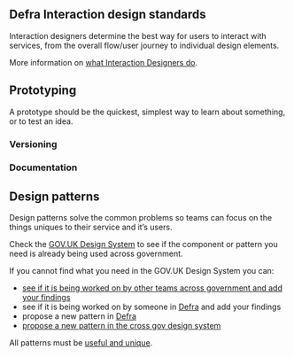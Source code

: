 ## Defra Interaction design standards

Interaction designers determine the best way for users to interact with services, from the overall flow/user journey to individual design elements. 

More information on [what Interaction Designers do](/interaction-design.md).

## Prototyping
A prototype should be the quickest, simplest way to learn about something, or to test an idea.


### Versioning

### Documentation


## Design patterns

Design patterns solve the common problems so teams can focus on the things uniques to their service and it’s users.

Check the [GOV.UK Design System](https://design-system.service.gov.uk/) to see if the component or pattern you need is already being used across government.

If you cannot find what you need in the GOV.UK Design System you can:

* [see if it is being worked on by other teams across government and add your findings](https://design-system.service.gov.uk/community/backlog/)
* see if it is being worked on by someone in [Defra](https://github.com/DEFRA/design-system-backlog/issues) and add your findings 
* propose a new pattern in [Defra](https://github.com/DEFRA/design-system-backlog/issues)
* [propose a new pattern in the cross gov design system](https://design-system.service.gov.uk/community/propose-a-component-or-pattern/)

All patterns must be [useful and unique](https://design-system.service.gov.uk/community/contribution-criteria/#new-proposals).

<!-- ### Iterating a design pattern
Existing design patterns can be used as starting points but may need to be iterated to suit the needs of users of a particular service. 

To do this add a class to the component with a Defra namespace.

```
<button type="submit" class="govuk-button">
  Save and continue
</button>
```

```
<button type="submit" class="govuk-button defra-button">
  Save and continue
</button>
``` -->
<!-- ### Creating new a design pattern
 
To create a new pattern use a Defra namespace to avoid issues with CSS inheritance.

```
<header role="banner" class="defra-internal-header">
   <div class="defra-logo">
       <a href="https://www.gov.uk/government/organisations/department-for-environment-food-rural-affairs" title="Go to the Defra Design Library homepage" class="defra-logo__link">
           <span class="c-defra-logo__title"> Defra </span>
       </a>
   </div>

   <div class="defra-internal-service-name">
       <a href="/" title="Go to the homepage" class="defra-internal-service-name__link">
         Design resources for Defra
       </a>
   </div>
</header> -->
```

